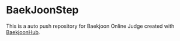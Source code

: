 # BaekJoonStep
This is a auto push repository for Baekjoon Online Judge created with [BaekjoonHub](https://github.com/BaekjoonHub/BaekjoonHub).
